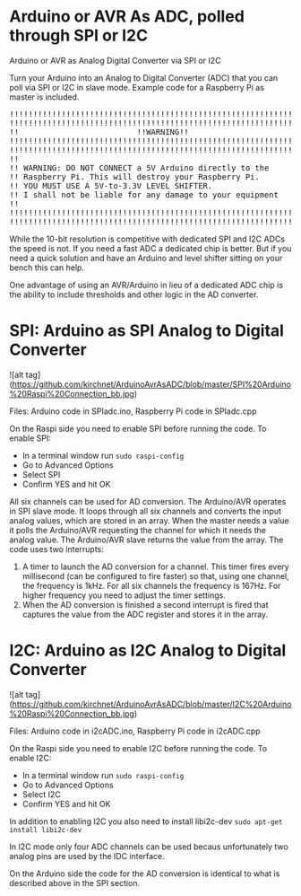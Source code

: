 # Arduino or AVR As ADC, polled through SPI or I2C
Arduino or AVR as Analog Digital Converter via SPI or I2C

Turn your Arduino into an Analog to Digital Converter (ADC) that you can poll via SPI or I2C in slave mode. Example code for a Raspberry Pi as master is included.

<pre>!!!!!!!!!!!!!!!!!!!!!!!!!!!!!!!!!!!!!!!!!!!!!!!!!!!!!!!!!!!!!!!!
!!!!!!!!!!!!!!!!!!!!!!!!!!!!!!!!!!!!!!!!!!!!!!!!!!!!!!!!!!!!!!!!
!!                         !!WARNING!!                        !!   
!!!!!!!!!!!!!!!!!!!!!!!!!!!!!!!!!!!!!!!!!!!!!!!!!!!!!!!!!!!!!!!!
!!!!!!!!!!!!!!!!!!!!!!!!!!!!!!!!!!!!!!!!!!!!!!!!!!!!!!!!!!!!!!!!
!!                                                            !!
!! WARNING: DO NOT CONNECT a 5V Arduino directly to the       !!
!! Raspberry Pi. This will destroy your Raspberry Pi.         !!
!! YOU MUST USE A 5V-to-3.3V LEVEL SHIFTER.                   !!
!! I shall not be liable for any damage to your equipment     !!
!!                                                            !!
!!!!!!!!!!!!!!!!!!!!!!!!!!!!!!!!!!!!!!!!!!!!!!!!!!!!!!!!!!!!!!!!
!!!!!!!!!!!!!!!!!!!!!!!!!!!!!!!!!!!!!!!!!!!!!!!!!!!!!!!!!!!!!!!!</pre>

While the 10-bit resolution is competitive with dedicated SPI and I2C ADCs the speed is not. If you need a fast ADC a dedicated chip is better. But if you need a quick solution and have an Arduino and level shifter sitting on your bench this can help.

One advantage of using an AVR/Arduino in lieu of a dedicated ADC chip is the ability to include thresholds and other logic in the AD converter.  

# SPI: Arduino as SPI Analog to Digital Converter

![alt tag] (https://github.com/kirchnet/ArduinoAvrAsADC/blob/master/SPI%20Arduino%20Raspi%20Connection_bb.jpg)

Files: Arduino code in SPIadc.ino, Raspberry Pi code in SPIadc.cpp

On the Raspi side you need to enable SPI before running the code. 
To enable SPI:
<ul>  <li>In a terminal window run <code>sudo raspi-config</code> </li> 
 <li>  Go to Advanced Options<br> </li> 
 <li>  Select SPI<br> </li> 
 <li>  Confirm YES and hit OK<br> </li> </ul>
  
All six channels can be used for AD conversion. The Arduino/AVR operates in SPI slave mode. It loops through all six channels and converts the input analog values, which are stored in an array. When the master needs a value it polls the Arduino/AVR requesting the channel for which it needs the analog value. The Arduino/AVR slave returns the value from the array.
The code uses two interrupts:
1. A timer to launch the AD conversion for a channel. This timer fires every millisecond (can be configured to fire faster) so that, using one channel, the frequency is 1kHz. For all six channels the frequency is 167Hz. For higher frequency you need to adjust the timer settings.
2. When the AD conversion is finished a second interrupt is fired that captures the value from the ADC register and stores it in the array.

# I2C: Arduino as I2C Analog to Digital Converter

![alt tag] (https://github.com/kirchnet/ArduinoAvrAsADC/blob/master/I2C%20Arduino%20Raspi%20Connection_bb.jpg)

Files: Arduino code in i2cADC.ino, Raspberry Pi code in i2cADC.cpp

On the Raspi side you need to enable I2C before running the code. 
To enable I2C:<br>
<ul>  <li>In a terminal window run <code>sudo raspi-config</code><br> </li>
  <li>Go to Advanced Options<br> </li>
  <li>Select I2C<br> </li>
  <li>Confirm YES and hit OK<br> </li> </ul>
In addition to enabling I2C you also need to install libi2c-dev
<code>sudo apt-get install libi2c-dev</code><br>

In I2C mode only four ADC channels can be used becaus unfortunately two analog pins are used by the IDC interface.

On the Arduino side the code for the AD conversion is identical to what is described above in the SPI section.
